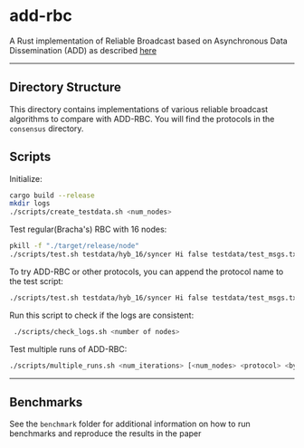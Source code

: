 # add-rbc
A Rust implementation of Reliable Broadcast based on Asynchronous Data Dissemination (ADD) as described [here](https://eprint.iacr.org/2021/777.pdf)

---
## Directory Structure

This directory contains implementations of various reliable broadcast algorithms to compare with ADD-RBC. You will find the protocols in the `consensus` directory. 

## Scripts

Initialize:
```bash
cargo build --release
mkdir logs
./scripts/create_testdata.sh <num_nodes>
```

Test regular(Bracha's) RBC with 16 nodes:
```bash
pkill -f "./target/release/node" 
./scripts/test.sh testdata/hyb_16/syncer Hi false testdata/test_msgs.txt rbc 16
```

To try ADD-RBC or other protocols, you can append the protocol name to the test script:
```bash
./scripts/test.sh testdata/hyb_16/syncer Hi false testdata/test_msgs.txt addrbc 16
```

Run this script to check if the logs are consistent:
```bash
 ./scripts/check_logs.sh <number of nodes>
```

Test multiple runs of ADD-RBC: 
```bash
./scripts/multiple_runs.sh <num_iterations> [<num_nodes> <protocol> <byzantine>]
```

---

## Benchmarks

See the `benchmark` folder for additional information on how to run benchmarks and reproduce the results in the paper
